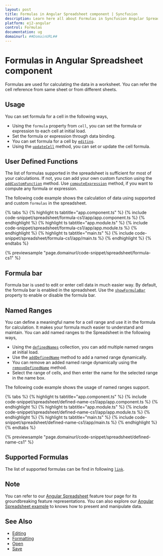 ```yaml
---
layout: post
title: Formulas in Angular Spreadsheet component | Syncfusion
description: Learn here all about Formulas in Syncfusion Angular Spreadsheet component of Syncfusion Essential JS 2 and more.
platform: ej2-angular
control: Formulas 
documentation: ug
domainurl: ##DomainURL##
---
```


# Formulas in Angular Spreadsheet component

Formulas are used for calculating the data in a worksheet. You can refer the cell reference from same sheet or from different sheets.

## Usage

You can set formula for a cell in the following ways,

* Using the `formula` property from `cell`, you can set the formula or expression to each cell at initial load.
* Set the formula or expression through data binding.
* You can set formula for a cell by [`editing`](./editing).
* Using the [`updateCell`](https://ej2.syncfusion.com/angular/documentation/api/spreadsheet/#updatecell) method, you can set or update the cell formula.

## User Defined Functions

The list of formulas supported in the spreadsheet is sufficient for most of your calculations. If not, you can add your own custom function using the [`addCustomFunction`](https://ej2.syncfusion.com/angular/documentation/api/spreadsheet/#addcustomfunction) method. Use [`computeExpression`](https://ej2.syncfusion.com/angular/documentation/api/spreadsheet/#computeexpression) method, if you want to compute any formula or expression.

The following code example shows the calculation of data using supported and custom `formulas` in the spreadsheet.

{% tabs %}
{% highlight ts tabtitle="app.component.ts" %}
{% include code-snippet/spreadsheet/formula-cs1/app/app.component.ts %}
{% endhighlight %}
{% highlight ts tabtitle="app.module.ts" %}
{% include code-snippet/spreadsheet/formula-cs1/app/app.module.ts %}
{% endhighlight %}
{% highlight ts tabtitle="main.ts" %}
{% include code-snippet/spreadsheet/formula-cs1/app/main.ts %}
{% endhighlight %}
{% endtabs %}
  
{% previewsample "page.domainurl/code-snippet/spreadsheet/formula-cs1" %}

## Formula bar

Formula bar is used to edit or enter cell data in much easier way. By default, the formula bar is enabled in the spreadsheet. Use the [`showFormulaBar`](https://ej2.syncfusion.com/angular/documentation/api/spreadsheet/#showformulabar) property to enable or disable the formula bar.

## Named Ranges

You can define a meaningful name for a cell range and use it in the formula for calculation. It makes your formula much easier to understand and maintain. You can add named ranges to the Spreadsheet in the following ways,

* Using the [`definedNames`](https://ej2.syncfusion.com/angular/documentation/api/spreadsheet/#definednames) collection, you can add multiple named ranges at initial load.
* Use the [`addDefinedName`](https://ej2.syncfusion.com/angular/documentation/api/spreadsheet/#adddefinedname) method to add a named range dynamically.
* You can remove an added named range dynamically using the [`removeDefinedName`](https://ej2.syncfusion.com/angular/documentation/api/spreadsheet/#removedefinedname) method.
* Select the range of cells, and then enter the name for the selected range in the name box.

The following code example shows the usage of named ranges support.

{% tabs %}
{% highlight ts tabtitle="app.component.ts" %}
{% include code-snippet/spreadsheet/defined-name-cs1/app/app.component.ts %}
{% endhighlight %}
{% highlight ts tabtitle="app.module.ts" %}
{% include code-snippet/spreadsheet/defined-name-cs1/app/app.module.ts %}
{% endhighlight %}
{% highlight ts tabtitle="main.ts" %}
{% include code-snippet/spreadsheet/defined-name-cs1/app/main.ts %}
{% endhighlight %}
{% endtabs %}
  
{% previewsample "page.domainurl/code-snippet/spreadsheet/defined-name-cs1" %}

## Supported Formulas

The list of supported formulas can be find in following [`link`](https://ej2.syncfusion.com/documentation/spreadsheet/formulas#supported-formulas).

## Note

You can refer to our [Angular Spreadsheet](https://www.syncfusion.com/angular-ui-components/angular-spreadsheet) feature tour page for its groundbreaking feature representations. You can also explore our [Angular Spreadsheet example](https://ej2.syncfusion.com/angular/demos/#/material/spreadsheet/default) to knows how to present and manipulate data.

## See Also

* [Editing](./editing)
* [Formatting](./formatting)
* [Open](./open-save#open)
* [Save](./open-save#save)
